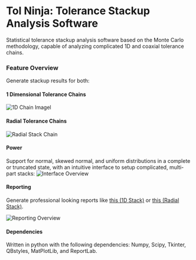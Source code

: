 
# Tol Ninja: Tolerance Stackup Analysis Software
Statistical tolerance stackup analysis software based on the Monte Carlo methodology, capable of analyzing complicated 1D and coaxial tolerance chains. 

### Feature Overview
Generate stackup results for both:
#### 1 Dimensional Tolerance Chains
![1D Chain Imagel](https://raw.githubusercontent.com/slehmann1/Tol-Ninja/main/SupportingInfo/GitHubImages/1D_Stack.png)
#### Radial Tolerance Chains
![Radial Stack Chain](https://raw.githubusercontent.com/slehmann1/Tol-Ninja/main/SupportingInfo/GitHubImages/RadialStack.png)
#### Power
Support for normal, skewed normal, and uniform distributions in a complete or truncated state, with an intuitive interface to setup complicated, multi-part stacks:
![Interface Overview](https://raw.githubusercontent.com/slehmann1/Tol-Ninja/main/SupportingInfo/GitHubImages/Interface.png)
#### Reporting
Generate professional looking reports like [this (1D Stack)](https://github.com/slehmann1/Tol-Ninja/blob/main/SupportingInfo/SampleReports/1D_SampleReport.pdf) or [this (Radial Stack)](https://github.com/slehmann1/Tol-Ninja/blob/main/SupportingInfo/SampleReports/Radial_SampleReport.pdf).

![Reporting Overview](https://raw.githubusercontent.com/slehmann1/Tol-Ninja/main/SupportingInfo/GitHubImages/Report_Overview.PNG)
#### Dependencies
Written in python with the following dependencies:  Numpy, Scipy, Tkinter, QBstyles, MatPlotLib, and ReportLab.
